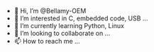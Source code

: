 - 👋 Hi, I’m @Bellamy-OEM
- 👀 I’m interested in C, embedded code, USB ...
- 🌱 I’m currently learning Python, Linux
- 💞️ I’m looking to collaborate on ...
- 📫 How to reach me ...

<!---
Bellamy-OEM/Bellamy-OEM is a ✨ special ✨ repository because its `README.md` (this file) appears on your GitHub profile.
You can click the Preview link to take a look at your changes.
--->
